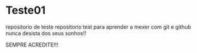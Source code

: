 # Teste01
 repositorio  de teste
 repositorio test para aprender a mexer com git e github
 nunca desista dos seus sonhos!!


SEMPRE ACREDITE!!!
